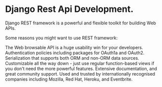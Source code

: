 # Django Rest Api Development.
Django REST framework is a powerful and flexible toolkit for building Web APIs.

Some reasons you might want to use REST framework:

The Web browsable API is a huge usability win for your developers.
Authentication policies including packages for OAuth1a and OAuth2.
Serialization that supports both ORM and non-ORM data sources.
Customizable all the way down - just use regular function-based views if you don't need the more powerful features.
Extensive documentation, and great community support.
Used and trusted by internationally recognised companies including Mozilla, Red Hat, Heroku, and Eventbrite.
